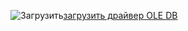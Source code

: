 ![Загрузить](../ssdt/media/download.png)[загрузить драйвер OLE DB](../connect/oledb/download-oledb-driver-for-sql-server.md)
